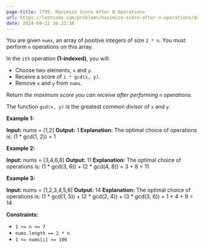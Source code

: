 ```yaml
---
page-title: 1799. Maximize Score After N Operations
url: https://leetcode.com/problems/maximize-score-after-n-operations/description/
date: 2024-09-22 16:33:38
---
```

You are given `nums`, an array of positive integers of size `2 * n`. You must perform `n` operations on this array.

In the `ith` operation **(1-indexed)**, you will:

-   Choose two elements, `x` and `y`.
-   Receive a score of `i * gcd(x, y)`.
-   Remove `x` and `y` from `nums`.

Return *the maximum score you can receive after performing* `n` *operations.*

The function `gcd(x, y)` is the greatest common divisor of `x` and `y`.

**Example 1:**

**Input:** nums = \[1,2\]
**Output:** 1
**Explanation:** The optimal choice of operations is:
(1 \* gcd(1, 2)) = 1

**Example 2:**

**Input:** nums = \[3,4,6,8\]
**Output:** 11
**Explanation:** The optimal choice of operations is:
(1 \* gcd(3, 6)) + (2 \* gcd(4, 8)) = 3 + 8 = 11

**Example 3:**

**Input:** nums = \[1,2,3,4,5,6\]
**Output:** 14
**Explanation:** The optimal choice of operations is:
(1 \* gcd(1, 5)) + (2 \* gcd(2, 4)) + (3 \* gcd(3, 6)) = 1 + 4 + 9 = 14

**Constraints:**

-   `1 <= n <= 7`
-   `nums.length == 2 * n`
-   `1 <= nums[i] <= 106`